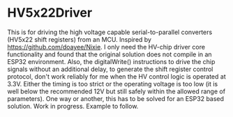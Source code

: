 # HV5x22Driver
This is for driving the high voltage capable serial-to-parallel converters (HV5x22 shift registers) from an MCU. Inspired by https://github.com/doayee/Nixie. I only need the HV-chip driver core functionality and found that the original solution does not compile in an ESP32 environment. Also, the digitalWrite() instructions to drive the chip signals without an additional delay, to generate the shift register control protocol, don't work reliably for me when the HV control logic is operated at 3.3V. Either the timing is too strict or the operating voltage is too low (it is well below the recommended 12V but still safely within the allowed range of parameters). One way or another, this has to be solved for an ESP32 based solution. Work in progress.
Example to follow.
